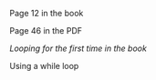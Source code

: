 Page 12 in the book

Page 46 in the PDF

*Looping for the first time in the book*

Using a while loop

